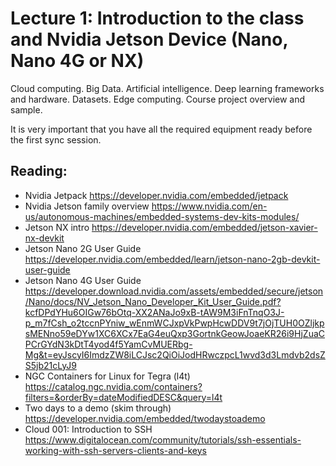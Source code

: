 # Lecture 1: Introduction to the class and Nvidia Jetson Device (Nano, Nano 4G or NX)

Cloud computing. Big Data. Artificial intelligence. Deep learning frameworks and hardware. Datasets. Edge computing. Course project overview and sample.

It is very important that you have all the required equipment ready before the first sync session.

## Reading:
* Nvidia Jetpack
https://developer.nvidia.com/embedded/jetpack
* Nvidia Jetson family overview
https://www.nvidia.com/en-us/autonomous-machines/embedded-systems-dev-kits-modules/
* Jetson NX intro
https://developer.nvidia.com/embedded/jetson-xavier-nx-devkit
* Jetson Nano 2G User Guide
https://developer.nvidia.com/embedded/learn/jetson-nano-2gb-devkit-user-guide
* Jetson Nano 4G User Guide
https://developer.download.nvidia.com/assets/embedded/secure/jetson/Nano/docs/NV_Jetson_Nano_Developer_Kit_User_Guide.pdf?kcfDPdYHu6OIGw76bOtq-XX2ANaJo9xB-tAW9M3iFnTnqO3J-p_m7fCsh_o2tccnPYniw_wEnmWCJxpVkPwpHcwDDV9t7jOjTUH0OZljkpsMENno59eDYw1XC6XCx7EaG4euQxp3GortnkGeowJoaeKR26i9HjZuaCPCrGYdN3kDtT4yod4f5YamCvMUERbg-Mg&t=eyJscyI6ImdzZW8iLCJsc2QiOiJodHRwczpcL1wvd3d3Lmdvb2dsZS5jb21cLyJ9
* NGC Containers for Linux for Tegra (l4t)
https://catalog.ngc.nvidia.com/containers?filters=&orderBy=dateModifiedDESC&query=l4t
* Two days to a demo (skim through)
https://developer.nvidia.com/embedded/twodaystoademo 
* Cloud 001: Introduction to SSH
https://www.digitalocean.com/community/tutorials/ssh-essentials-working-with-ssh-servers-clients-and-keys

